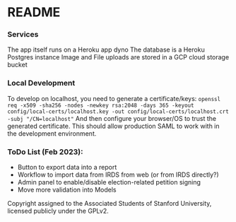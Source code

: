 # README

### Services
The app itself runs on a Heroku app dyno
The database is a Heroku Postgres instance
Image and File uploads are stored in a GCP cloud storage bucket

### Local Development
To develop on localhost, you need to generate a certificate/keys:
`openssl req -x509 -sha256 -nodes -newkey rsa:2048 -days 365 -keyout config/local-certs/localhost.key -out config/local-certs/localhost.crt -subj "/CN=localhost"`
And then configure your browser/OS to trust the generated certificate.
This should allow production SAML to work with in the development environment.

### ToDo List (Feb 2023):
- Button to export data into a report
- Workflow to import data from IRDS from web (or from IRDS directly?)
- Admin panel to enable/disable election-related petition signing
- Move more validation into Models

Copyright assigned to the Associated Students of Stanford University, licensed publicly under the GPLv2.